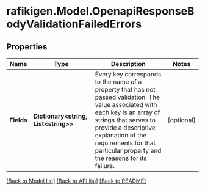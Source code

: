 # rafikigen.Model.OpenapiResponseBodyValidationFailedErrors

## Properties

Name | Type | Description | Notes
------------ | ------------- | ------------- | -------------
**Fields** | **Dictionary&lt;string, List&lt;string&gt;&gt;** | Every key corresponds to the name of a property that has not passed validation. The value associated with each key is an array of strings that serves to provide a descriptive explanation of the requirements for that particular property and the reasons for its failure. | [optional] 

[[Back to Model list]](../README.md#documentation-for-models) [[Back to API list]](../README.md#documentation-for-api-endpoints) [[Back to README]](../README.md)

